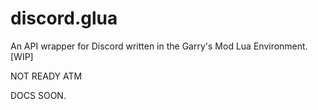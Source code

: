 # discord.glua
An API wrapper for Discord written in the Garry's Mod Lua Environment. [WIP]


NOT READY ATM

DOCS SOON.
